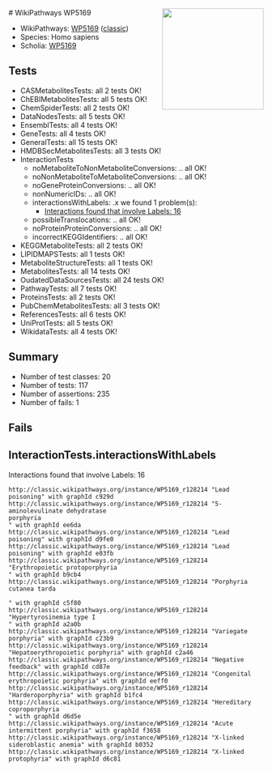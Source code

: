 <img style="float: right; width: 200px" src="https://upload.wikimedia.org/wikipedia/commons/thumb/8/83/Wplogo_with_text_500.png/640px-Wplogo_with_text_500.png" />
# WikiPathways WP5169

* WikiPathways: [WP5169](https://wikipathways.org/pathways/WP5169) ([classic](https://classic.wikipathways.org/instance/WP5169))
* Species: Homo sapiens
* Scholia: [WP5169](https://scholia.toolforge.org/wikipathways/WP5169)
## Tests
* CASMetabolitesTests: all 2 tests OK!
* ChEBIMetabolitesTests: all 5 tests OK!
* ChemSpiderTests: all 2 tests OK!
* DataNodesTests: all 5 tests OK!
* EnsemblTests: all 4 tests OK!
* GeneTests: all 4 tests OK!
* GeneralTests: all 15 tests OK!
* HMDBSecMetabolitesTests: all 3 tests OK!
* InteractionTests
    * noMetaboliteToNonMetaboliteConversions: .. all OK!
    * noNonMetaboliteToMetaboliteConversions: .. all OK!
    * noGeneProteinConversions: .. all OK!
    * nonNumericIDs: .. all OK!
    * interactionsWithLabels: .x we found 1 problem(s):
        * [Interactions found that involve Labels: 16](#fe97a8be)
    * possibleTranslocations: .. all OK!
    * noProteinProteinConversions: .. all OK!
    * incorrectKEGGIdentifiers: .. all OK!
* KEGGMetaboliteTests: all 2 tests OK!
* LIPIDMAPSTests: all 1 tests OK!
* MetaboliteStructureTests: all 1 tests OK!
* MetabolitesTests: all 14 tests OK!
* OudatedDataSourcesTests: all 24 tests OK!
* PathwayTests: all 7 tests OK!
* ProteinsTests: all 2 tests OK!
* PubChemMetabolitesTests: all 3 tests OK!
* ReferencesTests: all 6 tests OK!
* UniProtTests: all 5 tests OK!
* WikidataTests: all 4 tests OK!


## Summary

* Number of test classes: 20
* Number of tests: 117
* Number of assertions: 235
* Number of fails: 1

## Fails

<a name="fe97a8be" />

## InteractionTests.interactionsWithLabels

Interactions found that involve Labels: 16
```
http://classic.wikipathways.org/instance/WP5169_r128214 "Lead poisoning" with graphId c929d
http://classic.wikipathways.org/instance/WP5169_r128214 "5-aminolevulinate dehydratase 
porphyria
" with graphId ee6da
http://classic.wikipathways.org/instance/WP5169_r128214 "Lead poisoning" with graphId d9fe0
http://classic.wikipathways.org/instance/WP5169_r128214 "Lead poisoning" with graphId e03fb
http://classic.wikipathways.org/instance/WP5169_r128214 "Erythropoietic protoporphyria
" with graphId b9cb4
http://classic.wikipathways.org/instance/WP5169_r128214 "Porphyria cutanea tarda

" with graphId c5f80
http://classic.wikipathways.org/instance/WP5169_r128214 "Hypertyrosinemia type I
" with graphId a2a0b
http://classic.wikipathways.org/instance/WP5169_r128214 "Variegate porphyria" with graphId c23b9
http://classic.wikipathways.org/instance/WP5169_r128214 "Hepatoerythropoietic porphyria" with graphId c2a46
http://classic.wikipathways.org/instance/WP5169_r128214 "Negative feedback" with graphId cd87e
http://classic.wikipathways.org/instance/WP5169_r128214 "Congenital erythropoietic porphyria" with graphId eeff0
http://classic.wikipathways.org/instance/WP5169_r128214 "Harderoporphyria" with graphId b1fc4
http://classic.wikipathways.org/instance/WP5169_r128214 "Hereditary coproporphyria
" with graphId d6d5e
http://classic.wikipathways.org/instance/WP5169_r128214 "Acute intermittent porphyria" with graphId f3658
http://classic.wikipathways.org/instance/WP5169_r128214 "X-linked sideroblastic anemia" with graphId b0352
http://classic.wikipathways.org/instance/WP5169_r128214 "X-linked protophyria" with graphId d6c81
```

